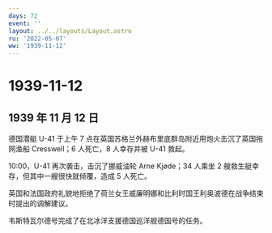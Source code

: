 ```yaml
---
days: 72
event: ''
layout: ../../layouts/Layout.astro
ru: '2022-05-07'
ww: '1939-11-12'
---
```


# 1939-11-12

## 1939 年 11 月 12 日

德国潜艇 U-41 于上午 7
点在英国苏格兰外赫布里底群岛附近用炮火击沉了英国拖网渔船 Cresswell；6
人死亡，8 人幸存并被 U-41 救起。

10:00，U-41 再次袭击，击沉了挪威油轮 Arne Kjøde；34 人乘坐 2
艘救生艇幸存，但其中一艘很快就倾覆，造成 5 人死亡。

英国和法国政府礼貌地拒绝了荷兰女王威廉明娜和比利时国王利奥波德在战争结束时提出的调解建议。

韦斯特瓦尔德号完成了在北冰洋支援德国巡洋舰德国号的任务。